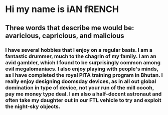 # Hi my name is iAN fRENCH
## Three words that describe me would be: avaricious, capricious, and malicious
### I have several hobbies that I enjoy on a regular basis. I am a fantastic drummer, much to the chagrin of my family. I am an avid gambler, which I found to be surprisingly common among evil megalomaniacs. I also enjoy playing with people's minds, as I have completed the royal PITA training program in Bhutan. I really enjoy designing doomsday devices, as in all out global domination in type of device, not your run of the mill ooooh, pay me money type deal.  I am also a half-decent astronaut and often take my daughter out in our FTL vehicle to try and exploit the night-sky objects.  
